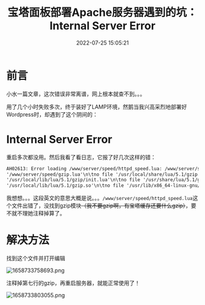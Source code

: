 ﻿---
title: 宝塔面板部署Apache服务器遇到的坑：Internal Server Error
tags:
  - 服务器
  - 避坑
  - 干货教程
  - 热门文章
  - 推荐文章
categories:
  - 避坑教程
cover: https://bu.dusays.com/2022/09/01/63103bb7690d6.webp
abbrlink: 61b9829e
date: 2022-07-25 15:05:21
updated: 2022-09-16 17:31:22
---

# 前言

小水一篇文章，这次错误非常离谱，网上根本就查不到。。。

用了几个小时失败多次，终于装好了LAMP环境，然鹅当我兴高采烈地部署好Wordpress时，却遇到了这个阴间的：

# Internal Server Error

重启多次都没用。然后我看了看日志，它报了好几次这样的错：

```apache
AH02613: Error loading /www/server/speed/httpd_speed.lua: /www/server/speed/httpd_speed.lua:7: module 'gzip' not found:\n\tno field package.preload['gzip']\n\tno file 
'/www/server/speed/gzip.lua'\n\tno file '/usr/local/share/lua/5.1/gzip.lua'\n\tno file '/usr/local/share/lua/5.1/gzip/init.lua'\n\tno file '/usr/local/lib/lua/5.1/gzip.lua'\n\tno file 
'/usr/local/lib/lua/5.1/gzip/init.lua'\n\tno file '/usr/share/lua/5.1/gzip.lua'\n\tno file '/usr/share/lua/5.1/gzip/init.lua'\n\tno file '/www/server/speed/gzip.so'\n\tno file 
'/usr/local/lib/lua/5.1/gzip.so'\n\tno file '/usr/lib/x86_64-linux-gnu/lua/5.1/gzip.so'\n\tno file '/usr/lib/lua/5.1/gzip.so'\n\tno file '/usr/local/lib/lua/5.1/loadall.so'
```

我想想。。。这段英文的意思大概是说。。。`/www/server/speed/httpd_speed.lua`这个文件出错了，没找到gzip模块~~（我不要gzip啊，有宝塔缓存还要什么gzip）~~，要不就不理她注释掉算了。

# 解决方法

找到这个文件并打开编辑

![1658733758693.png](https://bu.dusays.com/2022/09/03/6313755731b6b.png)

注释掉第七行的gzip，再重启服务器，就能正常使用了！

![1658733803055.png](https://bu.dusays.com/2022/09/03/63137592831e2.png)
